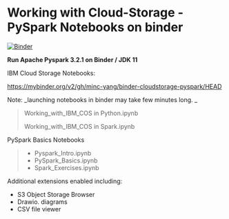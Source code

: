 # Working with Cloud-Storage - PySpark Notebooks on binder

[![Binder](https://mybinder.org/badge_logo.svg)](https://mybinder.org/v2/gh/minc-yang/binder-cloudstorage-pyspark/HEAD)

__Run Apache Pyspark 3.2.1 on Binder / JDK 11__

IBM Cloud Storage Notebooks:

https://mybinder.org/v2/gh/minc-yang/binder-cloudstorage-pyspark/HEAD

Note: _launching notebooks in binder may take few minutes long. _

> Working_with_IBM_COS in Python.ipynb
>
> Working_with_IBM_COS in Spark.ipynb

PySpark Basics Notebooks

> - Pyspark_Intro.ipynb
> - PySpark_Basics.ipynb
> - Spark_Exercises.ipynb


Additional extensions enabled including:

- S3 Object Storage Browser
- Drawio. diagrams
- CSV file viewer
